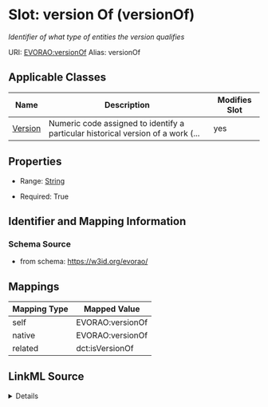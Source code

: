 

# Slot: version Of (versionOf) 


_Identifier of what type of entities the version qualifies_





URI: [EVORAO:versionOf](https://w3id.org/evorao/versionOf)
Alias: versionOf

<!-- no inheritance hierarchy -->





## Applicable Classes

| Name | Description | Modifies Slot |
| --- | --- | --- |
| [Version](Version.md) | Numeric code assigned to identify a particular historical version of a work (... |  yes  |







## Properties

* Range: [String](String.md)

* Required: True





## Identifier and Mapping Information







### Schema Source


* from schema: https://w3id.org/evorao/




## Mappings

| Mapping Type | Mapped Value |
| ---  | ---  |
| self | EVORAO:versionOf |
| native | EVORAO:versionOf |
| related | dct:isVersionOf |




## LinkML Source

<details>
```yaml
name: versionOf
description: Identifier of what type of entities the version qualifies
title: version Of
from_schema: https://w3id.org/evorao/
related_mappings:
- dct:isVersionOf
rank: 1000
alias: versionOf
domain_of:
- Version
range: string
required: true
multivalued: false

```
</details>
